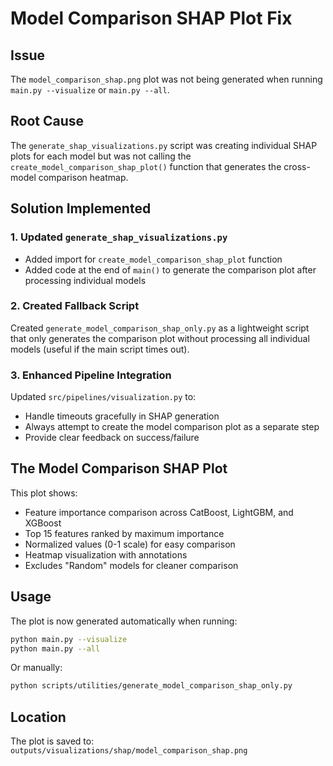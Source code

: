 # Model Comparison SHAP Plot Fix

## Issue
The `model_comparison_shap.png` plot was not being generated when running `main.py --visualize` or `main.py --all`.

## Root Cause
The `generate_shap_visualizations.py` script was creating individual SHAP plots for each model but was not calling the `create_model_comparison_shap_plot()` function that generates the cross-model comparison heatmap.

## Solution Implemented

### 1. Updated `generate_shap_visualizations.py`
- Added import for `create_model_comparison_shap_plot` function
- Added code at the end of `main()` to generate the comparison plot after processing individual models

### 2. Created Fallback Script
Created `generate_model_comparison_shap_only.py` as a lightweight script that only generates the comparison plot without processing all individual models (useful if the main script times out).

### 3. Enhanced Pipeline Integration
Updated `src/pipelines/visualization.py` to:
- Handle timeouts gracefully in SHAP generation
- Always attempt to create the model comparison plot as a separate step
- Provide clear feedback on success/failure

## The Model Comparison SHAP Plot
This plot shows:
- Feature importance comparison across CatBoost, LightGBM, and XGBoost
- Top 15 features ranked by maximum importance
- Normalized values (0-1 scale) for easy comparison
- Heatmap visualization with annotations
- Excludes "Random" models for cleaner comparison

## Usage
The plot is now generated automatically when running:
```bash
python main.py --visualize
python main.py --all
```

Or manually:
```bash
python scripts/utilities/generate_model_comparison_shap_only.py
```

## Location
The plot is saved to: `outputs/visualizations/shap/model_comparison_shap.png`